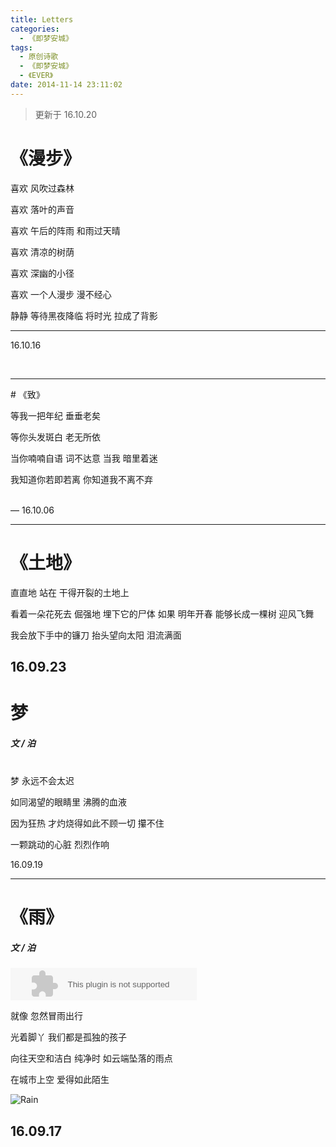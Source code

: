 ```yaml
---
title: Letters
categories:
  - 《即梦安城》
tags:
  - 原创诗歌
  - 《即梦安城》
  - 《EVER》
date: 2014-11-14 23:11:02
---
```


> 更新于 16.10.20

# 《漫步》
喜欢
风吹过森林

喜欢
落叶的声音

喜欢
午后的阵雨
和雨过天晴

喜欢
清凉的树荫

喜欢
深幽的小径

喜欢
一个人漫步
漫不经心

静静
等待黑夜降临
将时光
拉成了背影

----------------------------------------
16.10.16

<br>
<hr>
# 《致》

等我一把年纪
垂垂老矣

等你头发斑白
老无所依

当你喃喃自语
词不达意
当我 暗里着迷

我知道你若即若离
你知道我不离不弃

<br>
— 16.10.06
<hr>


# 《土地》

直直地
站在
干得开裂的土地上

看着一朵花死去
倔强地
埋下它的尸体
如果
明年开春
能够长成一棵树
迎风飞舞

我会放下手中的镰刀
抬头望向太阳
泪流满面


16.09.23
---

# 梦
##### 文 / 泊
</br>
梦
永远不会太迟

如同渴望的眼睛里
沸腾的血液

因为狂热
才灼烧得如此不顾一切
攥不住

一颗跳动的心脏
烈烈作响

16.09.19

---
# 《雨》
##### 文 / 泊

<embed src="http://music.163.com/style/swf/widget.swf?sid=22829933&type=2&auto=0&width=278&height=32" width="298" height="52"  allowNetworking="all"></embed>

就像
忽然冒雨出行

光着脚丫
我们都是孤独的孩子

向往天空和洁白
纯净时
如云端坠落的雨点

在城市上空
爱得如此陌生


![Rain](http://7xswux.com1.z0.glb.clouddn.com/rain.jpg)

16.09.17
---
